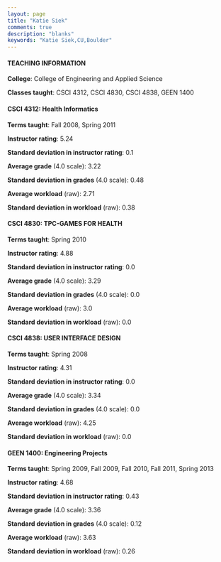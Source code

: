 ```yaml
---
layout: page
title: "Katie Siek" 
comments: true
description: "blanks"
keywords: "Katie Siek,CU,Boulder"
---
```

<head>
<script src="https://ajax.googleapis.com/ajax/libs/jquery/2.1.3/jquery.min.js"></script>
<script src="https://dl.dropboxusercontent.com/s/pc42nxpaw1ea4o9/highcharts.js?dl=0"></script>
<!-- <script src="../assets/js/highcharts.js"></script> -->
<style type="text/css">@font-face {
	font-family: "Bebas Neue";
	src: url(https://www.filehosting.org/file/details/544349/BebasNeue Regular.otf) format("opentype");
	}
	h1.Bebas { 
		font-family: "Bebas Neue", Verdana, Tahoma;
	}
</style>
</head>
	   
#### TEACHING INFORMATION

**College**: College of Engineering and Applied Science

**Classes taught**: CSCI 4312, CSCI 4830, CSCI 4838, GEEN 1400

#### CSCI 4312: Health Informatics

**Terms taught**: Fall 2008, Spring 2011

**Instructor rating**: 5.24

**Standard deviation in instructor rating**: 0.1

**Average grade** (4.0 scale): 3.22

**Standard deviation in grades** (4.0 scale): 0.48

**Average workload** (raw): 2.71

**Standard deviation in workload** (raw): 0.38

#### CSCI 4830: TPC-GAMES FOR HEALTH

**Terms taught**: Spring 2010

**Instructor rating**: 4.88

**Standard deviation in instructor rating**: 0.0

**Average grade** (4.0 scale): 3.29

**Standard deviation in grades** (4.0 scale): 0.0

**Average workload** (raw): 3.0

**Standard deviation in workload** (raw): 0.0

#### CSCI 4838: USER INTERFACE DESIGN

**Terms taught**: Spring 2008

**Instructor rating**: 4.31

**Standard deviation in instructor rating**: 0.0

**Average grade** (4.0 scale): 3.34

**Standard deviation in grades** (4.0 scale): 0.0

**Average workload** (raw): 4.25

**Standard deviation in workload** (raw): 0.0

#### GEEN 1400: Engineering Projects

**Terms taught**: Spring 2009, Fall 2009, Fall 2010, Fall 2011, Spring 2013

**Instructor rating**: 4.68

**Standard deviation in instructor rating**: 0.43

**Average grade** (4.0 scale): 3.36

**Standard deviation in grades** (4.0 scale): 0.12

**Average workload** (raw): 3.63

**Standard deviation in workload** (raw): 0.26

